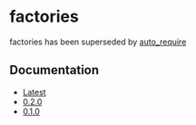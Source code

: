 # factories

factories has been superseded by [auto_require](https://github.com/cerst/auto_require)

## Documentation

* [Latest](https://cerst.github.io/factories)
* [0.2.0](https://cerst.github.io/factories/0.2.0)
* [0.1.0](https://cerst.github.io/factories/0.1.0)
